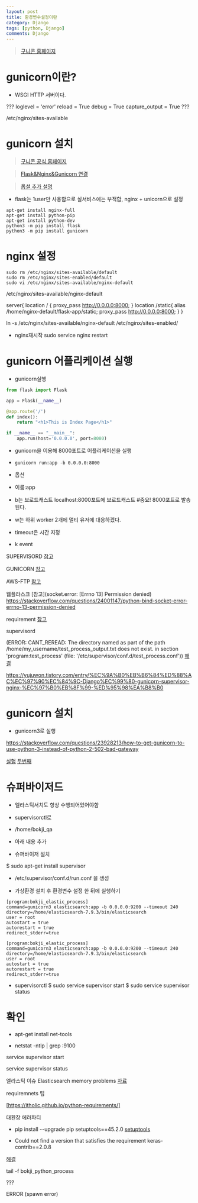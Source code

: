 ```yaml
---
layout: post
title: 환경변수설정이란
category: Django
tags: [python, Django]
comments: Django
---
```


> [구니콘 홈페이지](https://gunicorn.org/#deployment)

# gunicorn이란? 

- WSGI HTTP 서버이다. 



???
loglevel = 'error'
reload = True
debug = True
capture_output = True
???



/etc/nginx/sites-available

# gunicorn 설치

> [구니콘 공식 홈페이지](https://docs.gunicorn.org/en/stable/run.html#gunicorn)

> [Flask&Nginx&Gunicorn 연결](https://yumere.tistory.com/59)

> [옵셜 추가 설명](https://m.blog.naver.com/pareko/221918441176)

- flask는 1user만 사용함으로 실서비스에는 부적합, nginx + unicorn으로 설정

```
apt-get install nginx-full
apt-get install python-pip
apt-get install python-dev
python3 -m pip install flask
python3 -m pip install gunicorn
```

# nginx 설정

```
sudo rm /etc/nginx/sites-available/default
sudo rm /etc/nginx/sites-enabled/default
sudo vi /etc/nginx/sites-available/nginx-default
```

/etc/nginx/sites-available/nginx-default

server{ location / 
    { proxy_pass http://0.0.0.0:8000; } 
    location /static{
    alias /home/nginx-default/flask-app/static;
    proxy_pass http://0.0.0.0:8000; 
    } 
}


ln -s /etc/nginx/sites-available/nginx-default /etc/nginx/sites-enabled/

- nginx재시작
sudo service nginx restart

# gunicorn 어플리케이션 실행

- gunicorn실행

```python
from flask import Flask

app = Flask(__name__)

@app.route('/')
def index():
	return "<h1>This is Index Page</h1>"

if __name__ == "__main__":
	app.run(host='0.0.0.0', port=8080)
```

- gunicorn을 이용해 8000포트로 어플리케이션을 실행

- `gunicorn run:app -b 0.0.0.0:8000`

- 옵션
- 이름:app
- b는 브로드캐스트 localhost:8000포트에 브로드캐스트 #중요! 8000포트로 발송된다.
- w는 하위 worker 2개에 멀티 유저에 대응하겠다.
- timeout은 시간 지정
- k event



SUPERVISORD
[참고](https://devlog.jwgo.kr/2016/11/07/how-to-use-supervisor-in-one-minute/)

GUNICORN
[참고](https://ossian.tistory.com/110)

AWS-FTP
[참고](https://babamba-playground.tistory.com/27)

웹플라스크
[참고](socket.error: [Errno 13] Permission denied)
https://stackoverflow.com/questions/24001147/python-bind-socket-error-errno-13-permission-denied

requirement
[참고](https://itholic.github.io/python-requirements/)


supervisord

(ERROR: CANT_REREAD: The directory named as part of the path /home/my_username/test_process_output.txt does not exist. in section 'program:test_process' (file: '/etc/supervisor/conf.d/test_process.conf'))
[해결](https://stackoverflow.com/questions/49952742/error-cant-reread-the-directory-named-as-part-of-the-path-home-app-logs-celer)


https://yujuwon.tistory.com/entry/%EC%9A%B0%EB%B6%84%ED%88%AC%EC%97%90%EC%84%9C-Django%EC%99%80-gunicorn-supervisor-nginx-%EC%97%B0%EB%8F%99-%ED%95%98%EA%B8%B0

# gunicorn 설치

- gunicorn3로 실행

https://stackoverflow.com/questions/23928213/how-to-get-gunicorn-to-use-python-3-instead-of-python-2-502-bad-gateway


[실험](https://yongbeomkim.github.io/django/supervisord-ctl/)
[두번째](http://www.kwangsiklee.com/2018/12/supervisord-%EC%82%AC%EC%9A%A9%EB%B2%95%EC%9D%84-%EA%B0%84%EB%8B%A8%ED%9E%88-%EC%95%8C%EC%95%84%EB%B3%B4%EC%9E%90/)


# 슈퍼바이저드


- 엘라스틱서치도 항상 수행되어있어야함

- supervisorctl로

- /home/bokji_qa

- 아래 내용 추가

- 슈퍼바이저 설치

$ sudo apt-get install supervisor

- /etc/supervisor/conf.d/run.conf 을 생성

- 가상환경 설치 후 환경변수 설정 한 뒤에 실행하기

```
[program:bokji_elastic_process]
command=gunicorn3 elasticsearch:app -b 0.0.0.0:9200 --timeout 240
directory=/home/elasticsearch-7.9.3/bin/elasticsearch
user = root
autostart = true
autorestart = true
redirect_stderr=true
```


```
[program:bokji_elastic_process]
command=gunicorn3 elasticsearch:app -b 0.0.0.0:9200 --timeout 240
directory=/home/elasticsearch-7.9.3/bin/elasticsearch
user = root
autostart = true
autorestart = true
redirect_stderr=true
```

- supervisorctl
$ sudo service supervisor start
$ sudo service supervisor status




# 확인

- apt-get install net-tools

-  netstat -ntlp | grep :9100

service supervisor start

service supervisor status

엘라스틱 이슈 Elasticsearch memory problems
[자료](https://stackoverflow.com/questions/29447434/elasticsearch-memory-problems/40657077)


requiremnets 팁

[https://itholic.github.io/python-requirements/]


대환장 에러파티
- pip install --upgrade pip setuptools==45.2.0
[setuptools](https://www.programmersought.com/article/26594738779/)






- Could not find a version that satisfies the requirement keras-contrib==2.0.8


[해결](https://stackoverflow.com/questions/49791178/importerror-no-module-named-keras-contrib)


tail -f bokji_python_process

???

ERROR (spawn error)
